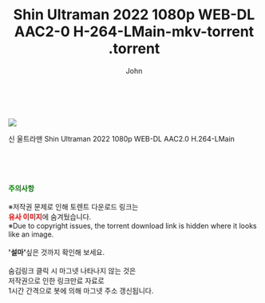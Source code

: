 ﻿---
layout: post
title:  "                   Shin Ultraman 2022 1080p WEB-DL AAC2-0 H-264-LMain-mkv-torrent                .torrent"
author: John
categories: [ 영화 ]
tags: [  ]
image: https://torrentrj57.com/uploadfile/full/0238c89f12cb475d2cef87f3a0dfdd721baaccb3.jpg 
description: "                   Shin Ultraman 2022 1080p WEB-DL AAC2-0 H-264-LMain-mkv-torrent                 torrent 정보 공유"
toc: true
toc_sticky: true
---

<br>
<p><img src="https://torrentrj57.com/uploadfile/full/0238c89f12cb475d2cef87f3a0dfdd721baaccb3.jpg"/></p>
 신 울트라맨 Shin Ultraman 2022 1080p WEB-DL AAC2.0 H.264-LMain  
    
<br><br><br>
<p data-ke-size="size16"><b><span style="color: green;">주의사항</span></b><br /><br />※저작권 문제로 인해 토렌트 다운로드 링크는<br /><b><span style="color: red;">유사 이미지</span></b>에 숨겨뒀습니다.<br />※Due to copyright issues, the torrent download link is hidden where it looks like an image.<br /><br /><b>'설마'</b>싶은 것까지 확인해 보세요.<br /><br />숨김링크 클릭 시 마그넷 나타나지 않는 것은<br />저작권으로 인한 링크만료 자료로<br />1시간 간격으로 봇에 의해 마그넷 주소 갱신됩니다.</p>
